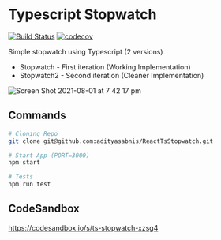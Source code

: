 # Typescript Stopwatch

[![Build Status](https://travis-ci.com/adityasabnis/ReactTsStopwatch.svg?branch=master)](https://travis-ci.com/adityasabnis/ReactTsStopwatch) [![codecov](https://codecov.io/gh/adityasabnis/ReactTsStopwatch/branch/master/graph/badge.svg?token=gn5uJV4AQp)](https://codecov.io/gh/adityasabnis/ReactTsStopwatch)

Simple stopwatch using Typescript (2 versions)
 - Stopwatch - First iteration (Working Implementation)
 - Stopwatch2 - Second iteration (Cleaner Implementation)

![Screen Shot 2021-08-01 at 7 42 17 pm](https://user-images.githubusercontent.com/3688957/127766505-5f42dce2-3789-443e-bcb9-07755cf167e0.png)


## Commands

```sh
# Cloning Repo
git clone git@github.com:adityasabnis/ReactTsStopwatch.git

# Start App (PORT=3000)
npm start

# Tests
npm run test
```

## CodeSandbox
https://codesandbox.io/s/ts-stopwatch-xzsg4

